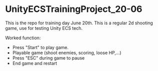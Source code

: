 # UnityECSTrainingProject_20-06
This is the repo for training day June 20th. This is a regular 2d shooting game, use for testing Unity ECS tech.

Worked function:
- Press "Start" to play game.
- Playable game (shoot enemies, scoring, loose HP,...)
- Press "ESC" during game to pause
- End game and restart
